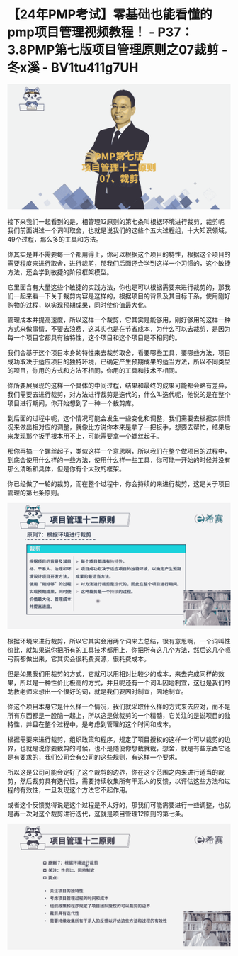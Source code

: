 # 【24年PMP考试】零基础也能看懂的pmp项目管理视频教程！ - P37：3.8PMP第七版项目管理原则之07裁剪 - 冬x溪 - BV1tu411g7UH

![](img/996b3c50d74fdd3c197770d810e6eb58_0.png)

接下来我们一起看到的是，相管理12原则的第七条叫根据环境进行裁剪，裁剪呢我们前面讲过一个词叫取舍，也就是说我们的这些个五大过程组，十大知识领域，49个过程，那么多的工具和方法。

你其实是并不需要每一个都用得上，你可以根据这个项目的特性，根据这个项目的需要程度来进行取舍，进行裁剪，那我们后面还会学到这样一个习惯的，这个敏捷方法，还会学到敏捷的阶段框架模型。

它里面含有大量这些个敏捷的实践方法，你也是可以根据需要来进行裁剪的，那我们一起来看一下关于裁剪内容是这样的，根据项目的背景及其目标干系，使用刚好购物的过程，以实现预期成果，同时使价值最大化。

管理成本并提高速度，所以这样一个裁剪，它其实是能够用，刚好够用的这样一种方式来做事情，不要去浪费，这其实也是在节省成本，为什么可以去裁剪，是因为每一个项目它都具有独特性，这个项目和这个项目是不相同的。

我们会基于这个项目本身的特性来去裁剪取舍，看要哪些工具，要哪些方法，项目成功取决于适应项目的独特环境，已确定产生预期成果的适当方法，所以不同类型的项目，你用的方式和方法不相同，你用的工具和技术不相同。

你所要展展现的这样一个具体的中间过程，结果和最终的成果可能都会略有差异，我们需要去进行裁剪，对方法进行裁剪是迭代的，什么叫迭代呢，他说的是在整个项目进行期间，你开始想到了一种一个裁剪库。

到后面的过程中呢，这个情况可能会发生一些变化和调整，我们需要去根据实际情况来做出相对应的调整，就像比方说你本来是拿了一把扳手，想要去帮忙，结果后来发现那个扳手根本用不上，可能需要拿一个螺丝起子。

那你再搞一个螺丝起子，类似这样一个意思啊，所以我们在整个做项目的过程中，到底会使用什么样的一些方法，使用什么样一些工具，你可能一开始的时候并没有那么清晰和具体，但是你有个大致的框架。

你已经做了一轮的裁剪，而在整个过程中，你会持续的来进行裁剪，这是关于项目管理的第七条原则。

![](img/996b3c50d74fdd3c197770d810e6eb58_2.png)

根据环境来进行裁剪，所以它其实会用两个词来去总结，很有意思啊，一个词叫性价比，就如果说你把所有的工具技术都用上，你把所有这几个方法，然后这几个呃弓箭都做出来，它其实会很耗费资源，很耗费成本。

但是如果我们用裁剪的方式，它就可以用相对比较少的成本，来去完成同样的效果，所以是一种性价比极高的方式，并且呢还有一个词叫因地制宜，这也是我们的助教老师来想出一个很好的词，就是我们要因时制宜，因地制宜。

你这个项目本身它是什么样一个情况，我们就采取什么样的方式来去应对，而不是所有东西都是一股脑一起上，所以这是做裁剪的一个精髓，它关注的是说项目的独特性，并且在整个过程中，是考虑到管理的这个时间和成本。

根据需要来进行裁剪，组织政策和程序，规定了项目授权的这样一个可以裁剪的边界，也就是说你要裁剪的时候，也不是随便你想裁就裁，想舍，就是有些东西它还是有要求的，我们公司会有公司的这些规则，有这样一个要求。

所以这是公司可能会定好了这个裁剪的边界，你在这个范围之内来进行适当的裁剪，然后裁剪具有迭代性，需要持续收集所有干系人的反馈，以评估这些方法和过程的有效性，一旦发现这个方法它不起作用。

或者这个反馈觉得说是这个过程是不太好的，那我们可能需要进行一些调整，也就是再一次对这个裁剪进行迭代，这就是项目管理12原则的第七条。



![](img/996b3c50d74fdd3c197770d810e6eb58_4.png)